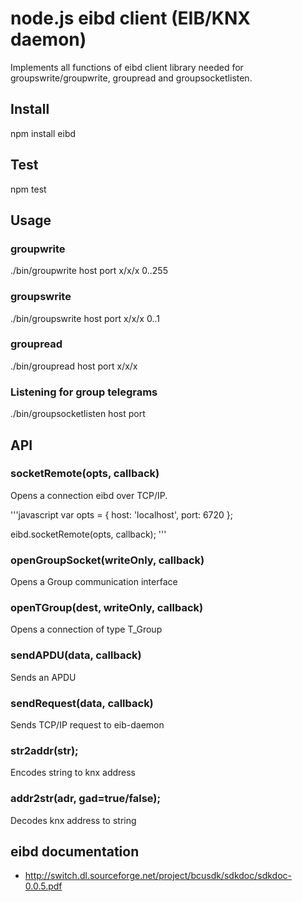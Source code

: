 # node.js eibd client (EIB/KNX daemon)

Implements all functions of eibd client library needed for groupswrite/groupwrite, groupread and groupsocketlisten.

## Install

npm install eibd

## Test
  
npm test

## Usage

### groupwrite
  
./bin/groupwrite host port x/x/x 0..255

### groupswrite
  
./bin/groupswrite host port x/x/x 0..1

### groupread

./bin/groupread host port x/x/x

### Listening for group telegrams

./bin/groupsocketlisten host port

## API

### socketRemote(opts, callback)

Opens a connection eibd over TCP/IP. 

'''javascript
var opts = {
  host: 'localhost',
  port: 6720
};

eibd.socketRemote(opts, callback);
'''

### openGroupSocket(writeOnly, callback)

Opens a Group communication interface

### openTGroup(dest, writeOnly, callback)

Opens a connection of type T_Group

### sendAPDU(data, callback)

Sends an APDU

### sendRequest(data, callback)

Sends TCP/IP request to eib-daemon

### str2addr(str);

Encodes string to knx address

### addr2str(adr, gad=true/false);

Decodes knx address to string

## eibd documentation

 * http://switch.dl.sourceforge.net/project/bcusdk/sdkdoc/sdkdoc-0.0.5.pdf
